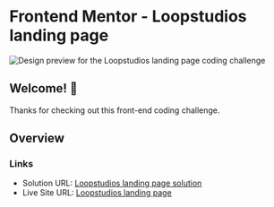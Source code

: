 # Frontend Mentor - Loopstudios landing page

![Design preview for the Loopstudios landing page coding challenge](.src/design/desktop-preview.jpg)

## Welcome! 👋

Thanks for checking out this front-end coding challenge.

## Overview

### Links

- Solution URL: [Loopstudios landing page solution](https://www.frontendmentor.io/solutions/huddle-landing-page-with-a-single-introductory-section-hzFvbt39r)
- Live Site URL: [Loopstudios landing page](https://huddle-landing-page-with-single-introductoryy.netlify.app/)


